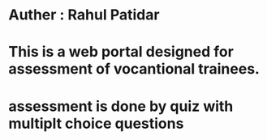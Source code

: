 # Auther : Rahul Patidar
# This is a web portal designed for assessment of vocantional trainees.
# assessment is done by quiz with multiplt choice questions